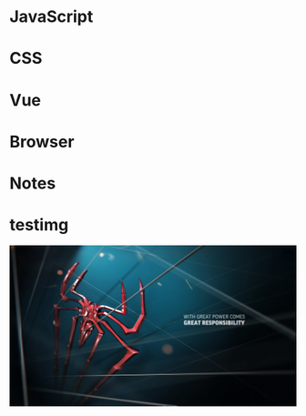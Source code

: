 # JavaScript
# CSS
# Vue
# Browser
# Notes
# testimg
![test](https://raw.githubusercontent.com/LiuYJia/DailyNotes/main/images/test.jpg "test")
